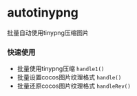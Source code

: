 # autotinypng
批量自动使用tinypng压缩图片

### 快速使用
* 批量使用tinypng压缩
`handle1()`
* 批量设置cocos图片纹理格式
    `handle()`
* 批量还原cocos图片纹理格式
    `handleRev()`